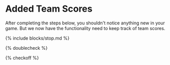 # Added Team Scores

After completing the steps below, you shouldn't notice anything new in your game. But we now have the functionality need to keep track of team scores.

{% include blocks/stop.md %}

{% doublecheck %}

{% checkoff %}

